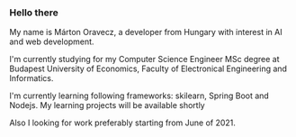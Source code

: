 ### Hello there

My name is Márton Oravecz, a developer from Hungary with interest in AI and web development.

I'm currently studying for my Computer Science Engineer MSc degree at Budapest University of Economics, Faculty of Electronical Engineering and Informatics.

I'm currently learning following frameworks: skilearn, Spring Boot and Nodejs. My learning projects will be available shortly

Also I looking for work preferably starting from June of 2021.
